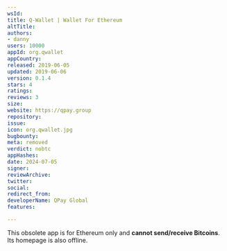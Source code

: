 ```yaml
---
wsId: 
title: Q-Wallet | Wallet For Ethereum
altTitle: 
authors:
- danny
users: 10000
appId: org.qwallet
appCountry: 
released: 2019-06-05
updated: 2019-06-06
version: 0.1.4
stars: 4
ratings: 
reviews: 3
size: 
website: https://qpay.group
repository: 
issue: 
icon: org.qwallet.jpg
bugbounty: 
meta: removed
verdict: nobtc
appHashes: 
date: 2024-07-05
signer: 
reviewArchive: 
twitter: 
social: 
redirect_from: 
developerName: QPay Global
features: 

---
```


This obsolete app is for Ethereum only and **cannot send/receive Bitcoins**. Its homepage is also offline.
